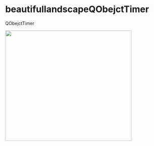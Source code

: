 # beautifullandscapeQObejctTimer
 QObejctTimer

<img src="https://user-images.githubusercontent.com/30223380/124538582-c00dd480-ddd0-11eb-8e0a-42b84d6f8c08.png" width="400" height="350"/>
